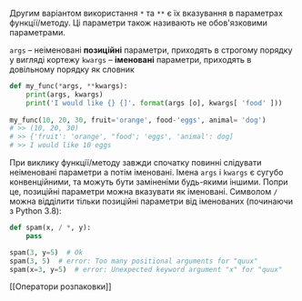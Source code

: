Другим варіантом використання `*` та `**` є їх вказування в параметрах функції/методу. Ці параметри також називають не обов'язковими параметрами.

`args` – неіменовані **позиційні** параметри, приходять в строгому порядку у вигляді кортежу
`kwargs` – **іменовані** параметри, приходять в довільному порядку як словник
```python
def my_func(*args, **kwargs):
	print(args, kwargs)
	print('I would like {} {]'. format(args [o], kwargs[ 'food' ]))
	
my_func(10, 20, 30, fruit='orange', food-'eggs', animal= 'dog')
# >> (10, 20, 30)
# >> {'fruit': 'orange', "food'; 'eggs', 'animal': dog]
# >> I would like 10 eggs
```

При виклику функції/методу завжди спочатку повинні слідувати неіменовані параметри а потім іменовані. Імена `args` i `kwargs` є сугубо конвенційними, та можуть бути заміненіми будь-якими іншими.
Попри це, позиційні параметри можна вказувати як іменовані. Символом `/` можна відділити тільки позиційні параметри від іменованих (починаючи з Python 3.8):
```python
def spam(x, / *, y):
    pass

spam(3, y=5)  # Ok
spam(3, 5)  # error: Too many positional arguments for "quux"
spam(x=3, y=5)  # error: Unexpected keyword argument "x" for "quux"
```

[[Оператори розпаковки]]